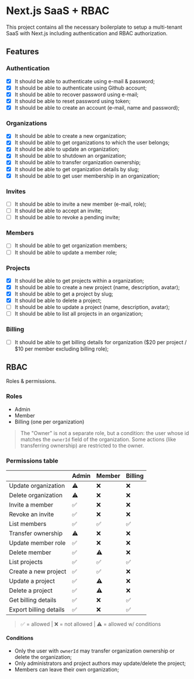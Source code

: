 # Next.js SaaS + RBAC

This project contains all the necessary boilerplate to setup a multi-tenant SaaS with Next.js including authentication and RBAC authorization.

## Features

### Authentication

- [x] It should be able to authenticate using e-mail & password;
- [x] It should be able to authenticate using Github account;
- [x] It should be able to recover password using e-mail;
- [x] It should be able to reset password using token;
- [x] It should be able to create an account (e-mail, name and password);

### Organizations

- [x] It should be able to create a new organization;
- [x] It should be able to get organizations to which the user belongs;
- [x] It should be able to update an organization;
- [x] It should be able to shutdown an organization;
- [x] It should be able to transfer organization ownership;
- [x] It should be able to get organization details by slug;
- [x] It should be able to get user membership in an organization;

### Invites

- [ ] It should be able to invite a new member (e-mail, role);
- [ ] It should be able to accept an invite;
- [ ] It should be able to revoke a pending invite;

### Members

- [ ] It should be able to get organization members;
- [ ] It should be able to update a member role;

### Projects

- [x] It should be able to get projects within a organization;
- [x] It should be able to create a new project (name, description, avatar);
- [x] It should be able to get a project by slug;
- [x] It should be able to delete a project;
- [ ] It should be able to update a project (name, description, avatar);
- [ ] It should be able to list all projects in an organization;

### Billing

- [ ] It should be able to get billing details for organization ($20 per project / $10 per member excluding billing role);

## RBAC

Roles & permissions.

### Roles

- Admin
- Member
- Billing (one per organization)

> The "Owner" is not a separate role, but a condition: the user whose id matches the `ownerId` field of the organization. Some actions (like transferring ownership) are restricted to the owner.

### Permissions table

|                        | Admin | Member | Billing |
| ---------------------- | ----- | ------ | ------- |
| Update organization    | ⚠️    | ❌     | ❌      |
| Delete organization    | ⚠️    | ❌     | ❌      |
| Invite a member        | ✅    | ❌     | ❌      |
| Revoke an invite       | ✅    | ❌     | ❌      |
| List members           | ✅    | ✅     | ✅      |
| Transfer ownership     | ⚠️    | ❌     | ❌      |
| Update member role     | ✅    | ❌     | ❌      |
| Delete member          | ✅    | ⚠️     | ❌      |
| List projects          | ✅    | ✅     | ✅      |
| Create a new project   | ✅    | ✅     | ❌      |
| Update a project       | ✅    | ⚠️     | ❌      |
| Delete a project       | ✅    | ⚠️     | ❌      |
| Get billing details    | ✅    | ❌     | ✅      |
| Export billing details | ✅    | ❌     | ✅      |

> ✅ = allowed | ❌ = not allowed | ⚠️ = allowed w/ conditions

#### Conditions

- Only the user with `ownerId` may transfer organization ownership or delete the organization;
- Only administrators and project authors may update/delete the project;
- Members can leave their own organization;
